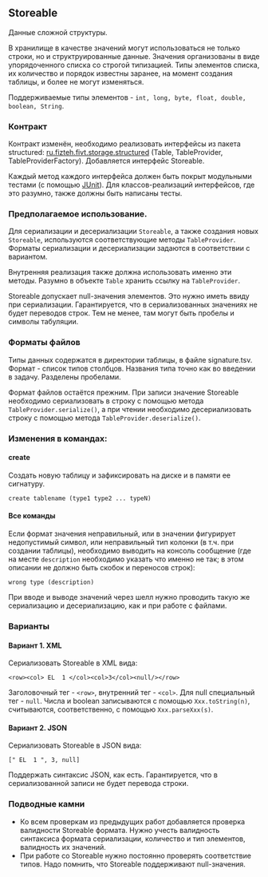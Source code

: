 ## Storeable

Данные сложной структуры.

В хранилище в качестве значений могут использоваться не только строки, но и структруированные данные.
Значения организованы в виде упорядоченного списка со строгой типизацией. Типы элементов списка, их количество и порядок
известны заранее, на момент создания таблицы, и более не могут изменяться.

Поддерживаемые типы элементов - ```int, long, byte, float, double, boolean, String```.

### Контракт

Контракт изменён, необходимо реализовать интерфейсы из пакета structured:
[ru.fizteh.fivt.storage.structured](../src/ru/fizteh/fivt/storage/structured) (Table, TableProvider, TableProviderFactory).
Добавляется интерфейс Storeable.

Каждый метод каждого интерфейса должен быть покрыт модульными тестами (с помощью [JUnit](http://junit.org/)).
Для классов-реализаций интерфейсов, где это разумно, также должны быть написаны тесты.

### Предполагаемое использование.

Для сериализации и десериализации ```Storeable```, а также создания новых ```Storeable```,
используются соответствующие методы ```TableProvider```. Форматы сериализации и десериализации
задаются в соответствии с вариантом.

Внутренняя реализация также должна использовать именно эти методы. Разумно в объекте ```Table```
хранить ссылку на ```TableProvider```.

Storeable допускает null-значения элементов. Это нужно иметь ввиду при сериализации. Гарантируется,
что в сериализованных значениях не будет переводов строк. Тем не менее, там могут быть пробелы и символы табуляции.

### Форматы файлов

Типы данных содержатся в директории таблицы, в файле signature.tsv.
Формат - список типов столбцов. Названия типа точно как во введении в задачу. Разделены пробелами.

Формат файлов остаётся прежним. При записи значение Storeable необходимо сериализовать в строку с помощью метода
```TableProvider.serialize()```, а при чтении необходимо десериализовать строку с помощью метода ```TableProvider.deserialize()```.

### Изменения в командах:

#### create
Создать новую таблицу и зафиксировать на диске и в памяти ее сигнатуру.
```
create tablename (type1 type2 ... typeN)
```

#### Все команды
Если формат значения неправильный, или в значении фигурирует недопустимый символ, или неправильный тип колонки
(в т.ч. при создании таблицы), необходимо выводить на консоль сообщение (где на месте ```description``` необходимо
указать что именно не так; в этом описании не должно быть скобок и переносов строк):
```
wrong type (description)
```

При вводе и выводе значений через шелл нужно проводить такую же сериализацию и десериализацию,
как и при работе с файлами.

### Варианты

#### Вариант 1. XML

Сериализовать Storeable в XML вида:
```
<row><col> EL  1 </col><col>3</col><null/></row>
```
Заголовочный тег - ```<row>```, внутренний тег - ```<col>```. Для null специальный тег - ```null```.
Числа и boolean записываются с помощью ```Xxx.toString(n)```, считываются, соответственно, с помощью ```Xxx.parseXxx(s)```.

#### Вариант 2. JSON

Сериализовать Storeable в JSON вида:
```
[" EL  1 ", 3, null]
```
Поддержать синтаксис JSON, как есть. Гарантируется, что в сериализованной записи не будет перевода строки.

### Подводные камни

* Ко всем проверкам из предыдущих работ добавляется проверка валидности Storeable формата. Нужно учесть
  валидность синтаксиса формата сериализации, количество и тип элементов, валидность их значений.
* При работе со Storeable нужно постоянно проверять соответствие типов. Надо помнить, что Storeable
  поддерживают null-значения.
